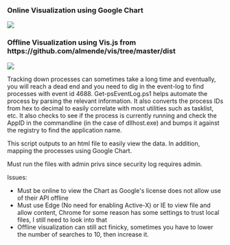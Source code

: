 
<h3>Online Visualization using Google Chart</h3>
<image src="https://raw.githubusercontent.com/shift-f10/shift-f10/master/screenshot1.jpg">
  
<h3>Offline Visualization using Vis.js from https://github.com/almende/vis/tree/master/dist</h3>
<image src="https://raw.githubusercontent.com/shift-f10/shift-f10/master/screenshot2.jpg">

Tracking down processes can sometimes take a long time and eventually, you will reach a dead end and you need to dig in the event-log to find processes with event id 4688.  Get-psEventLog.ps1 helps automate the process by parsing the relevant information.  It also converts the process IDs from hex to decimal to easily correlate with most utilities such as tasklist, etc.  It also checks to see if the process is currently running and check the AppID in the commandline (in the case of dllhost.exe) and bumps it against the registry to find the application name.

This script outputs to an html file to easily view the data.  In addition, mapping the processes using Google Chart.  

Must run the files with admin privs since security log requires admin.

Issues:
- Must be online to view the Chart as Google's license does not allow use of their API offline
- Must use Edge (No need for enabling Active-X) or IE to view file and allow content, Chrome for some reason has some settings to trust local files, I still need to look into that
- Offline visualization can still act finicky, sometimes you have to lower the number of searches to 10, then increase it.

